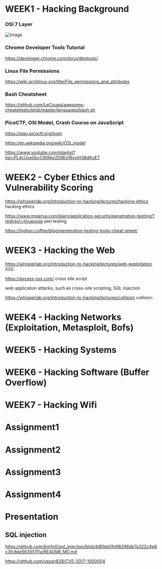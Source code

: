 # WEEK1 - Hacking Background 

### OSI 7 Layer
![image](https://user-images.githubusercontent.com/94558947/157914203-6ae42ac9-c84b-4567-a42a-2901a1b45475.png)

### Chrome Developer Tools Tutorial

https://developer.chrome.com/docs/devtools/

### Linux File Permissions

https://wiki.archlinux.org/title/File_permissions_and_attributes

### Bash Cheatsheet

https://github.com/LeCoupa/awesome-cheatsheets/blob/master/languages/bash.sh

### PicoCTF, OSI Model, Crash Course on JavaScript

https://play.picoctf.org/login

https://en.wikipedia.org/wiki/OSI_model

https://www.youtube.com/playlist?list=PL4cUxeGkcC9i9Ae2D9Ee1RvylH38dKuET

# WEEK2 - Cyber Ethics and Vulnerability Scoring

https://whisperlab.org/introduction-to-hacking/lectures/hacking-ethics     hacking ethics

https://www.imperva.com/learn/application-security/penetration-testing/?redirect=Incapsula            pen testing

https://highon.coffee/blog/penetration-testing-tools-cheat-sheet/

# WEEK3 - Hacking the Web

https://whisperlab.org/introduction-to-hacking/lectures/web-exploitation   XSS

https://excess-xss.com/        cross site script 

web application attacks, such as cross-site scripting, SQL injection

https://whisperlab.org/introduction-to-hacking/lectures/collision   collision


# WEEK4 - Hacking Networks (Exploitation, Metasploit, Bofs)


# WEEK5 - Hacking Systems



# WEEK6 - Hacking Software (Buffer Overflow)


# WEEK7 - Hacking Wifi


# Assignment1


# Assignment2


# Assignment3


# Assignment4


# Presentation
## SQL injection
https://github.com/Ant1n0/sql_injection/blob/b80eb0fe98296db7a322c4e8c3fc8de563551f1a/README.MD.md

https://github.com/yazan828/CVE-2017-1000004

